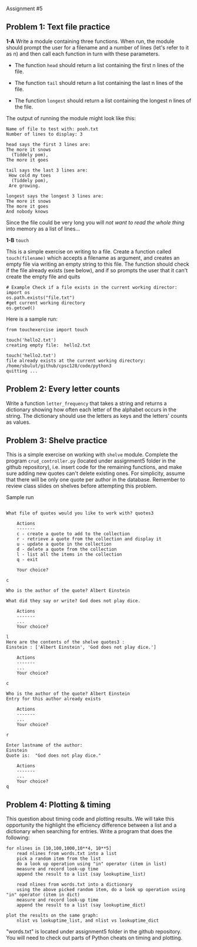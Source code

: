 Assignment #5

## Problem 1: Text file practice

**1-A** Write a module containing three functions. When run, the module should prompt the user for a filename and a number of lines (let's refer to it as n) and then call each function in turn with these parameters.

- The function `head` should return a list containing the first n lines of the file.

- The function `tail` should return a list containing the last n lines of the file.

- The function `longest` should return a list containing the longest n lines of the file.

The output of running the module might look like this:

```
Name of file to test with: pooh.txt
Number of lines to display: 3

head says the first 3 lines are:
The more it snows
  (Tiddely pom),
The more it goes

tail says the last 3 lines are:
 How cold my toes
  (Tiddely pom),
 Are growing.

longest says the longest 3 lines are:
The more it snows
The more it goes
And nobody knows
```

Since the file could be very long you will *not want to read the whole thing* into memory as a list of lines...

**1-B** `touch`

This is a simple exercise on writing to a file. Create a function called `touch(filename)` which accepts a filename as argument, and creates an empty file via writing an empty string to this file. The function should check if the file already exists (see below), and if so prompts the user that it can't create the empty file and quits

```
# Example Check if a file exists in the current working director:
import os
os.path.exists("file.txt")
#get current working directory
os.getcwd()
```

Here is a sample run:
```
from touchexercise import touch

touch('hello2.txt')
creating empty file:  hello2.txt

touch('hello2.txt')
file already exists at the current working directory:
/home/sbulut/github/cpsc128/code/python3
quitting ...
```


## Problem 2: Every letter counts

Write a function `letter_frequency` that takes a string and returns a dictionary showing how often each letter of the alphabet occurs in the string. The dictionary should use the letters as keys and the letters' counts as values.

## Problem 3: Shelve practice

This is a simple exercise on working with `shelve` module. Complete the program `crud_controller.py` (located under assignment5 folder in the github repository), i.e. insert code for the remaining functions, and make sure adding new quotes can't delete existing ones. For simplicity, assume that there will be only one quote per author in the database. Remember to review class slides on shelves before attempting this problem.

Sample run
```

What file of quotes would you like to work with? quotes3

    Actions
    -------
    c - create a quote to add to the collection
    r - retrieve a quote from the collection and display it
    u - update a quote in the collection
    d - delete a quote from the collection
    l - list all the items in the collection
    q - exit

    Your choice?

c

Who is the author of the quote? Albert Einstein

What did they say or write? God does not play dice.

    Actions
    -------
    ...
    Your choice?

l
Here are the contents of the shelve quotes3 :
Einstein : ['Albert Einstein', 'God does not play dice.']

    Actions
    -------
    ...
    Your choice?

c

Who is the author of the quote? Albert Einstein
Entry for this author already exists

    Actions
    -------
	...
    Your choice?

r

Enter lastname of the author:
Einstein
Quote is:  "God does not play dice."

    Actions
    -------
    ...
    Your choice?
q
```
## Problem 4: Plotting & timing

This question about timing code and plotting results. We will take this opportunity the highlight the efficiency difference between a list and a dictionary when searching for entries. Write a program that does the following:
```
for nlines in [10,100,1000,10**4, 10**5]
    read nlines from words.txt into a list
    pick a random item from the list
    do a look up operation using "in" operator (item in list)
    measure and record look-up time
    append the result to a list (say lookuptime_list)

    read nlines from words.txt into a dictionary
    using the above picked random item, do a look up operation using "in" operator (item in dict)
    measure and record look-up time
    append the result to a list (say lookuptime_dict)

plot the results on the same graph: 
    nlist vs lookuptime_list, and nlist vs lookuptime_dict
```
"words.txt" is located under assignment5 folder in the github repository. You will need to check out parts of Python cheats on timing and plotting.












